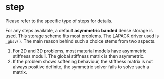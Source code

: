 # step

Please refer to the specific type of steps for details.

For any steps available, a default **asymmetric** **banded** dense storage is used. This storage scheme fits most
problems. The LAPACK driver used is `_gbsv()`. The main reason behind such a choice stems from two aspects.

1.  For 2D and 3D problems, most material models have asymmetric stiffness moduli. The global stiffness matrix is then
    asymmetric.
2.  If the problem shows softening behaviour, the stiffness matrix is not always positive definite, the symmetric solver
    fails to solve such a matrix.
